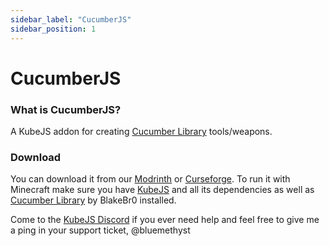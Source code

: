 ```yaml
---
sidebar_label: "CucumberJS"
sidebar_position: 1
---
```


# CucumberJS

### What is CucumberJS?

A KubeJS addon for creating [Cucumber Library](https://github.com/BlakeBr0/Cucumber) tools/weapons.

### Download

You can download it from our [Modrinth](https://modrinth.com/mod/cucumberjs) or [Curseforge](https://www.curseforge.com/minecraft/mc-mods/cucumberjs). To run it with Minecraft make sure you have [KubeJS](https://www.curseforge.com/minecraft/mc-mods/kubejs) and all its dependencies as well as [Cucumber Library](https://www.curseforge.com/minecraft/mc-mods/cucumber) by BlakeBr0 installed.

Come to the [KubeJS Discord](https://discord.gg/lat) if you ever need help and feel free to give me a ping in your support ticket, @bluemethyst
